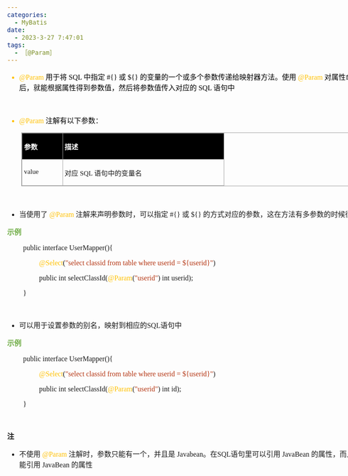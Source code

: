 ```yaml
---
categories:
  - MyBatis
date:
  - 2023-3-27 7:47:01
tags:
  - ［@Param］
---
```


<body lang=zh-CN style='font-family:"Microsoft YaHei UI";font-size:12.0pt'>
<!--StartFragment-->

<div style='direction:ltr;border-width:100%'>

<div style='direction:ltr;margin-top:0in;margin-left:0in;width:8.4416in'>

<div style='direction:ltr;margin-top:0in;margin-left:0in;width:8.4416in'>

<ul type=disc style='direction:ltr;unicode-bidi:embed;margin-top:0in;
 margin-bottom:0in'>
 <li style='margin-top:0;margin-bottom:0;vertical-align:middle;color:#FFC000'><span
     style='font-family:"Comic Sans MS";font-size:12.0pt;color:#FFC000'
     lang=zh-CN>@Param</span><span style='font-family:"Comic Sans MS";
     font-size:12.0pt;color:#FFC000' lang=en-US> </span><span style='font-family:
     "Microsoft YaHei UI";font-size:12.0pt;color:black' lang=zh-CN>用于将</span><span
     style='font-family:"Comic Sans MS";font-size:12.0pt;color:black'
     lang=en-US> SQL </span><span style='font-family:"Microsoft YaHei UI";
     font-size:12.0pt;color:black' lang=zh-CN>中指定</span><span style='font-family:
     "Comic Sans MS";font-size:12.0pt;color:black' lang=zh-CN> #{} </span><span
     style='font-family:"Microsoft YaHei UI";font-size:12.0pt;color:black'
     lang=zh-CN>或</span><span style='font-family:"Comic Sans MS";font-size:
     12.0pt;color:black' lang=zh-CN> ${} </span><span style='font-family:"Microsoft YaHei UI";
     font-size:12.0pt;color:black' lang=zh-CN>的变量的一个或多个参数传递给映射器方法。使用</span><span
     style='font-family:"Comic Sans MS";font-size:12.0pt;color:black'
     lang=en-US> </span><span style='font-family:"Comic Sans MS";font-size:
     12.0pt;color:#FFC000' lang=zh-CN>@Param</span><span style='font-family:
     "Comic Sans MS";font-size:12.0pt;color:#FFC000' lang=en-US> </span><span
     style='font-family:"Microsoft YaHei UI";font-size:12.0pt;color:black'
     lang=zh-CN>对属性命名后，就能根据属性得到参数值，然后将参数值传入对应的</span><span style='font-family:
     "Comic Sans MS";font-size:12.0pt;color:black' lang=en-US> SQL </span><span
     style='font-family:"Microsoft YaHei UI";font-size:12.0pt;color:black'
     lang=zh-CN>语句中</span></li>
</ul>

<p style='margin-left:.375in;font-family:"Comic Sans MS";font-size:
12.0pt;color:#FFC000'>&nbsp;</p>

<ul type=disc style='direction:ltr;unicode-bidi:embed;margin-top:0in;
 margin-bottom:0in'>
 <li style='margin-top:0;margin-bottom:0;vertical-align:middle;color:#FFC000'><span
     style='font-family:"Comic Sans MS";font-size:12.0pt;color:#FFC000'
     lang=zh-CN>@Param</span><span style='font-family:"Comic Sans MS";
     font-size:12.0pt;color:#FFC000' lang=en-US> </span><span style='font-family:
     "Microsoft YaHei UI";font-size:12.0pt;color:black' lang=zh-CN>注解有以下参数：</span></li>
</ul>

<div style='direction:ltr'>

<table border=1 cellpadding=0 cellspacing=0 valign=top style='direction:ltr;
 border-collapse:collapse;border-style:solid;border-color:#A3A3A3;border-width:
 1pt;margin-left:.3333in' title="" summary="">
 <tr>
  <td style='border-style:solid;border-color:#A3A3A3;border-width:1pt;
  background-color:black;vertical-align:top;width:.8597in;padding:2.0pt 3.0pt 2.0pt 3.0pt'>
  <p style='font-family:"Microsoft YaHei UI";font-size:11.5pt;
  color:white'><span style='font-weight:bold'>参数</span></p>
  </td>
  <td style='border-style:solid;border-color:#A3A3A3;border-width:1pt;
  background-color:black;vertical-align:top;width:3.6951in;padding:2.0pt 3.0pt 2.0pt 3.0pt'>
  <p style='font-family:"Microsoft YaHei UI";font-size:11.5pt;
  color:white'><span style='font-weight:bold'>描述</span></p>
  </td>
 </tr>
 <tr>
  <td style='border-style:solid;border-color:#A3A3A3;border-width:1pt;
  vertical-align:top;width:.8597in;padding:2.0pt 3.0pt 2.0pt 3.0pt'>
  <p style='font-family:"Comic Sans MS";font-size:11.5pt'
  lang=en-US>value</p>
  </td>
  <td style='border-style:solid;border-color:#A3A3A3;border-width:1pt;
  vertical-align:top;width:3.6951in;padding:2.0pt 3.0pt 2.0pt 3.0pt'>
  <p style='font-size:11.5pt'><span style='font-family:"Microsoft YaHei UI"'
  lang=zh-CN>对应</span><span style='font-family:"Comic Sans MS"' lang=en-US> SQL
  </span><span style='font-family:"Microsoft YaHei UI"' lang=zh-CN>语句中的变量名</span></p>
  </td>
 </tr>
</table>

</div>

<p style='font-family:"Comic Sans MS";font-size:12.0pt;color:#70AD47'>&nbsp;</p>

<ul type=disc style='direction:ltr;unicode-bidi:embed;margin-top:0in;
 margin-bottom:0in'>
 <li style='margin-top:0;margin-bottom:0;vertical-align:middle'><span
     style='font-family:"Microsoft YaHei UI";font-size:12.0pt' lang=zh-CN>当使用了</span><span
     style='font-family:"Comic Sans MS";font-size:12.0pt' lang=en-US> </span><span
     style='font-family:"Comic Sans MS";font-size:12.0pt;color:#FFC000'
     lang=zh-CN>@Param</span><span style='font-family:"Comic Sans MS";
     font-size:12.0pt' lang=en-US> </span><span style='font-family:"Microsoft YaHei UI";
     font-size:12.0pt' lang=zh-CN>注解来声明参数时，可以指定</span><span style='font-family:
     "Comic Sans MS";font-size:12.0pt' lang=zh-CN> #{} </span><span
     style='font-family:"Microsoft YaHei UI";font-size:12.0pt' lang=zh-CN>或</span><span
     style='font-family:"Comic Sans MS";font-size:12.0pt' lang=zh-CN> ${} </span><span
     style='font-family:"Microsoft YaHei UI";font-size:12.0pt' lang=zh-CN>的方式对应的参数，这在方法有多参数的时候很有效</span></li>
</ul>

<p style='font-family:"Microsoft YaHei UI";font-size:12.0pt;
color:#70AD47'><span style='font-weight:bold'>示例</span></p>

<p style='margin-left:.375in;font-family:"Comic Sans MS";font-size:
12.0pt'><span lang=zh-CN>public</span><span lang=en-US> </span><span
lang=zh-CN>interface </span><span lang=en-US>User</span><span lang=zh-CN>Mapper(</span><span
lang=en-US>){</span></p>

<p style='margin-left:.75in;font-family:"Comic Sans MS";font-size:
12.0pt'><span style='color:#FFC000' lang=zh-CN>@Select</span><span lang=zh-CN>(</span><span
style='color:#B43512' lang=zh-CN>&quot;select </span><span style='color:#B43512'
lang=en-US>classid</span><span style='color:#B43512' lang=zh-CN> from table
where userid = ${userid}&quot;</span><span lang=zh-CN>)</span></p>

<p style='margin-left:.75in;font-family:"Comic Sans MS";font-size:
12.0pt'><span lang=zh-CN>public int select</span><span lang=en-US>ClassId</span><span
lang=zh-CN>(</span><span style='color:#FFC000' lang=zh-CN>@Param</span><span
lang=zh-CN>(</span><span style='color:#B43512' lang=zh-CN>&quot;userid&quot;</span><span
lang=zh-CN>) int userid);</span></p>

<p style='margin-left:.375in;font-family:"Comic Sans MS";font-size:
12.0pt' lang=en-US>}</p>

<p style='margin-left:.375in;font-family:"Comic Sans MS";font-size:
12.0pt' lang=en-US>&nbsp;</p>

<ul type=disc style='direction:ltr;unicode-bidi:embed;margin-top:0in;
 margin-bottom:0in'>
 <li style='margin-top:0;margin-bottom:0;vertical-align:middle'><span
     style='font-family:"Microsoft YaHei UI";font-size:12.0pt' lang=zh-CN>可以用于设置参数的别名，映射到相应的</span><span
     style='font-family:"Comic Sans MS";font-size:12.0pt' lang=en-US>SQL</span><span
     style='font-family:"Microsoft YaHei UI";font-size:12.0pt' lang=zh-CN>语句中</span></li>
</ul>

<p style='font-family:"Microsoft YaHei UI";font-size:12.0pt;
color:#70AD47'><span style='font-weight:bold'>示例</span></p>

<p style='margin-left:.375in;font-family:"Comic Sans MS";font-size:
12.0pt'><span lang=zh-CN>public</span><span lang=en-US> </span><span
lang=zh-CN>interface </span><span lang=en-US>User</span><span lang=zh-CN>Mapper(</span><span
lang=en-US>){</span></p>

<p style='margin-left:.75in;font-family:"Comic Sans MS";font-size:
12.0pt'><span style='color:#FFC000' lang=zh-CN>@Select</span><span lang=zh-CN>(</span><span
style='color:#B43512' lang=zh-CN>&quot;select </span><span style='color:#B43512'
lang=en-US>classid</span><span style='color:#B43512' lang=zh-CN> from table
where userid = ${userid}&quot;</span><span lang=zh-CN>)</span></p>

<p style='margin-left:.75in;font-family:"Comic Sans MS";font-size:
12.0pt'><span lang=zh-CN>public int select</span><span lang=en-US>ClassId</span><span
lang=zh-CN>(</span><span style='color:#FFC000' lang=zh-CN>@Param</span><span
lang=zh-CN>(</span><span style='color:#B43512' lang=zh-CN>&quot;userid&quot;</span><span
lang=zh-CN>) int </span><span lang=en-US>id</span><span lang=zh-CN>);</span></p>

<p style='margin-left:.375in;font-family:"Comic Sans MS";font-size:
12.0pt' lang=en-US>}</p>

<p style='font-family:"Comic Sans MS";font-size:12.0pt' lang=en-US>&nbsp;</p>

<p style='font-family:"Microsoft YaHei UI";font-size:12.0pt'><span
style='font-weight:bold'>注</span></p>

<ul type=disc style='direction:ltr;unicode-bidi:embed;margin-top:0in;
 margin-bottom:0in'>
 <li style='margin-top:0;margin-bottom:0;vertical-align:middle'><span
     style='font-family:"Microsoft YaHei UI";font-size:12.0pt' lang=zh-CN>不使用</span><span
     style='font-family:"Comic Sans MS";font-size:12.0pt' lang=en-US> </span><span
     style='font-family:"Comic Sans MS";font-size:12.0pt;color:#FFC000'
     lang=zh-CN>@Param</span><span style='font-family:"Comic Sans MS";
     font-size:12.0pt;color:#FFC000' lang=en-US> </span><span style='font-family:
     "Microsoft YaHei UI";font-size:12.0pt' lang=zh-CN>注解时，参数只能有一个，并且是</span><span
     style='font-family:"Comic Sans MS";font-size:12.0pt' lang=en-US> </span><span
     style='font-family:"Comic Sans MS";font-size:12.0pt' lang=zh-CN>Javabean</span><span
     style='font-family:"Microsoft YaHei UI";font-size:12.0pt' lang=zh-CN>。在</span><span
     style='font-family:"Comic Sans MS";font-size:12.0pt' lang=zh-CN>SQL</span><span
     style='font-family:"Microsoft YaHei UI";font-size:12.0pt' lang=zh-CN>语句里可以引用</span><span
     style='font-family:"Comic Sans MS";font-size:12.0pt' lang=en-US> </span><span
     style='font-family:"Comic Sans MS";font-size:12.0pt' lang=zh-CN>JavaBean</span><span
     style='font-family:"Comic Sans MS";font-size:12.0pt' lang=en-US> </span><span
     style='font-family:"Microsoft YaHei UI";font-size:12.0pt' lang=zh-CN>的属性，而且只能引用</span><span
     style='font-family:"Comic Sans MS";font-size:12.0pt' lang=en-US> </span><span
     style='font-family:"Comic Sans MS";font-size:12.0pt' lang=zh-CN>JavaBean</span><span
     style='font-family:"Comic Sans MS";font-size:12.0pt' lang=en-US> </span><span
     style='font-family:"Microsoft YaHei UI";font-size:12.0pt' lang=zh-CN>的属性</span></li>
</ul>

</div>

</div>

</div>

<!--EndFragment-->
</body>
